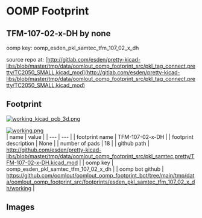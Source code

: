 # OOMP Footprint  
## TFM-107-02-x-DH  by none  
  
oomp key: oomp_esden_pkl_samtec_tfm_107_02_x_dh  
  
source repo at: [http://gitlab.com/esden/pretty-kicad-libs/blob/master/tmp/data/oomlout_oomp_footprint_src/pkl_tag_connect.pretty/TC2050_SMALL.kicad_mod](http://gitlab.com/esden/pretty-kicad-libs/blob/master/tmp/data/oomlout_oomp_footprint_src/pkl_tag_connect.pretty/TC2050_SMALL.kicad_mod)  
## Footprint  
  
[![working_kicad_pcb_3d.png](working_kicad_pcb_3d_600.png)](working_kicad_pcb_3d.png)  
  
[![working.png](working_600.png)](working.png)  
| name | value | 
| --- | --- | 
| footprint name | TFM-107-02-x-DH | 
| footprint description | None | 
| number of pads | 18 | 
| github path | http://github.com/esden/pretty-kicad-libs/blob/master/tmp/data/oomlout_oomp_footprint_src/pkl_samtec.pretty/TFM-107-02-x-DH.kicad_mod | 
| oomp key | oomp_esden_pkl_samtec_tfm_107_02_x_dh | 
| oomp bot github | https://github.com/oomlout/oomlout_oomp_footprint_bot/tree/main/tmp/data/oomlout_oomp_footprint_src/footprints/esden_pkl_samtec_tfm_107_02_x_dh/working | 
## Images  
